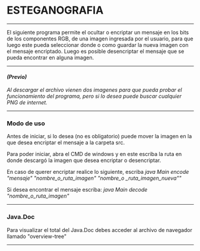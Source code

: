 # ESTEGANOGRAFIA
***
El siguiente programa permite el ocultar o encriptar un 
mensaje en los bits de los componentes RGB, de una imagen 
ingresada por el usuario, para que luego este pueda 
seleccionar donde o como guardar la nueva imagen con el mensaje 
encriptado.
Luego es posible desencriptar el mensaje que se pueda 
encontrar en alguna imagen.
***
#### *(Previo)*
*Al descargar el archivo vienen dos imagenes para que pueda
probar el funcionamiento del programa, pero si lo desea 
puede buscar cualquier PNG de internet.*
***

### Modo de uso
Antes de iniciar, si lo desea (no es obligatorio) 
puede mover la imagen en la que desea encriptar el mensaje
a la carpeta src.

Para poder iniciar, abra el CMD de windows y en este escriba
la ruta en donde descargó la imagen que desea encriptar o 
desencriptar. 

En caso de querer encriptar realice lo siguiente, escriba
*java Main encode "mensaje" "nombre_o_ruta_imagen" "nombre_o
_ruta_imagen_nueva""*

Si desea encontrar el mensaje escriba: *java Main decode "nombre_o_ruta_imagen"*
***
### Java.Doc
Para visualizar el total del Java.Doc debes acceder al archivo de navegador llamado "overview-tree"
***

